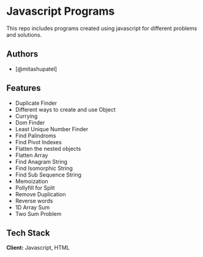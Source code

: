 
# Javascript Programs

This repo includes programs created using javascript for different problems and solutions.



## Authors

- [@mitashupatel]


## Features

- Duplicate Finder
- Different ways to create and use Object  
- Currying
- Dom Finder
- Least Unique Number Finder
- Find Palindroms
- Find Pivot Indexes
- Flatten the nested objects
- Flatten Array
- Find Anagram String
- Find Isomorphic String
- Find Sub Sequence String
- Memoization
- Pollyfill for Split
- Remove Duplication
- Reverse words
- 1D Array Sum
- Two Sum Problem

## Tech Stack

**Client:** Javascript, HTML

